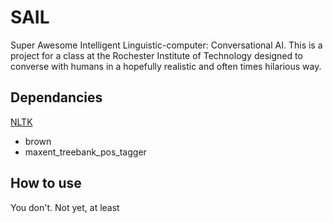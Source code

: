 SAIL
====

Super Awesome Intelligent Linguistic-computer: Conversational AI. This is a project for a class at the Rochester Institute of Technology designed to converse with humans in a hopefully realistic and often times hilarious way.

Dependancies
---
[NLTK](http://www.nltk.org/index.html)
* brown
* maxent_treebank_pos_tagger

How to use
---
You don't. Not yet, at least